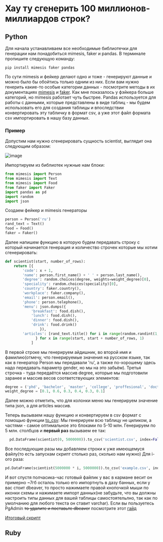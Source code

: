 # Хаy ту сгенерить 100 миллионов-миллиардов строк?
## Python
Для начала устанавливаем все необходимые библиотечки для генерации нам понадобиться mimesis, faker и pandas.
В терминале пропишите следующую команду:
```
pip install mimesis faker pandas
```
По сути mimesis и фейкер делают одно и тоже - генерируют данные и можно было бы обойтись только одним из них.
Если вам нужно генерить какие-то особые категории данных - посмотрите методы в их документациях [mimesis](https://mimesis.name/en/latest/api.html) и [faker](https://faker.readthedocs.io/en/master/providers.html). Как мне показалось у фэйкера больше категорий, но mimesis работает чуть быстрее.
Pandas используется для работы с данными, которые представлены в виде таблиц - мы будем использовать его для создания таблицы и впоследствии конвертировать эту табличку в формат csv, а уже этот файл формата csv импортировать в нашу базу данных.

### Пример
Допустим нам нужно сгенерировать сущность scientist, выглядит она следующим образом:

![image](https://user-images.githubusercontent.com/55802440/204097408-92e680bd-3111-41ed-9728-5c28c2a36054.png)

Импортируем из библиотек нужные нам блоки:
```python
from mimesis import Person
from mimesis import Text
from mimesis import Food
from faker import Faker
import pandas as pd
import random
import json
```
Создаем фейкер и mimesis генераторы
```python
person = Person('ru')
rand_text = Text()
food = Food()
faker = Faker()
```
Далее напишем функцию в которую будем передавать строку с который начинается генерация и количество строчек которые мы хотим сгенерировать:
```python
def scientist(start, number_of_rows):
    return [{
        'code': x + 1,
        'name': person.first_name() + ' ' + person.last_name(),
        'degree': random.choices(degree, weights=weight_degree)[0],
        'speciality': random.choices(speciality)[0],
        'country': faker.country(),
        'workplace': faker.company(),
        'email': person.email(),
        'phone': person.telephone(),
        'menu': json.dumps({
            'breakfast': food.dish(),
            'lunch': food.dish(),
            'dinner': food.dish(),
            'drink': food.drink()
                }),
        'articles': [rand_text.title() for i in range(random.randint(1, 10))],
              } for x in range(start, start + number_of_rows, 1)
            ]
```
В первой строке мы генерируем айдишник, во второй имя и фамилию(отмечу, что генерируемые значения на русском языке, так как в генератор Person мы передавали 'ru', а также
по-хорошему здесь надо передавать параметр gender, но мы на это забьём). Третья строчка - туда передаётся массив degree, которые мы подготовили заранее и массив весов соответствующих элементов:
```python
degree = ('phd', 'bachelor', 'master', 'college', 'proffesional', 'doctoral')
weight_degree = [0.1, 0.6, 0.3, 0.4, 0.3, 0.1]
```
Далее можно отметить, что для колонки меню мы генерируем значение типа json, а для articles массив.

Теперь вызываем нашу функцию и конвертируем в csv формат с помощью функции [to_csv](https://pandas.pydata.org/docs/reference/api/pandas.DataFrame.to_csv.html):
Мы генерируем всю таблицу не циликом, а частями - самое оптимальное это блоками по 5-10 млн.
Генерируем по 5 млн. столбцов и **первый раз** вызываем ее так:
```python
  pd.DataFrame(scientist(0, 5000000)).to_csv('scientist.csv', index=False)
```
Все последующие разы мы добавляем строки к уже имеющемуся файлу(то есть запускам скрипт столько раз, сколько нам нужно)
Для i-ого раза:
```python
pd.DataFrame(scientist(5000000 * i, 5000000)).to_csv('example.csv', index=False, mode='a', header=False)
```
И вот спустя полчасика-час готовый файлик у вас в кармане весит он примерно ~7гб осталоь только его импортнуть в дазу банных, если у вас стоит dbeaver, то просто нажимаете правой кнопочкой мыши по иконки схемы и нажимаете импорт данных(не забудьте, что вы должны настроить типы данных для вашей таблицы самостоятельлно, так как по умолчанию для любого текста он ставит varchar).
Если вы пользуетесь PgAdmin ~~то удалите и поставьте dbeaver~~ посмотрите этот [гайд](https://hevodata.com/learn/pgadmin-import-csv/)

[Итоговый скрипт](https://github.com/proooooogiba/DataBase/blob/61cba6d283903a697fb7cb6d49b15e50f1e66514/generation.py)

## Ruby



